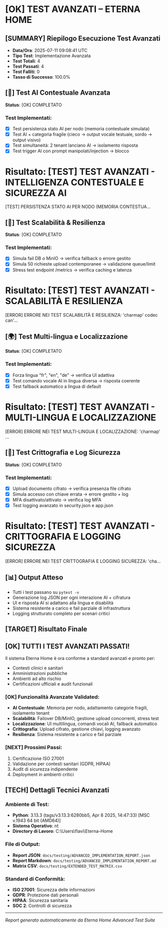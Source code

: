 # [OK] TEST AVANZATI – ETERNA HOME

## [SUMMARY] Riepilogo Esecuzione Test Avanzati
- **Data/Ora**: 2025-07-11 09:08:41 UTC
- **Tipo Test**: Implementazione Avanzata
- **Test Totali**: 4
- **Test Passati**: 4
- **Test Falliti**: 0
- **Tasso di Successo**: 100.0%

## [🧠] Test AI Contestuale Avanzata
**Status**: [OK] COMPLETATO

### Test Implementati:
- [x] Test persistenza stato AI per nodo (memoria contestuale simulata)
- [x] Test AI + categoria fragile (cieco → output vocale testuale, sordo → output visivo)
- [x] Test simultaneità: 2 tenant lanciano AI → isolamento risposta
- [x] Test trigger AI con prompt manipolati/injection → blocco

**Risultato**: [TEST] TEST AVANZATI - INTELLIGENZA CONTESTUALE E SICUREZZA AI
================================================================================

[TEST] PERSISTENZA STATO AI PER NODO (MEMORIA CONTESTUA...

## [🧬] Test Scalabilità & Resilienza
**Status**: [OK] COMPLETATO

### Test Implementati:
- [x] Simula fail DB o MinIO → verifica fallback o errore gestito
- [x] Simula 50 richieste upload contemporanee → validazione queue/limit
- [x] Stress test endpoint /metrics → verifica caching e latenza

**Risultato**: [TEST] TEST AVANZATI - SCALABILITÀ E RESILIENZA
================================================================================

[ERROR] ERRORE NEI TEST SCALABILITÀ E RESILIENZA: 'charmap' codec can'...

## [🌍] Test Multi-lingua e Localizzazione
**Status**: [OK] COMPLETATO

### Test Implementati:
- [x] Forza lingua "fr", "en", "de" → verifica UI adattiva
- [x] Test comando vocale AI in lingua diversa → risposta coerente
- [x] Test fallback automatico a lingua di default

**Risultato**: [TEST] TEST AVANZATI - MULTI-LINGUA E LOCALIZZAZIONE
================================================================================

[ERROR] ERRORE NEI TEST MULTI-LINGUA E LOCALIZZAZIONE: 'charmap' ...

## [🔐] Test Crittografia e Log Sicurezza
**Status**: [OK] COMPLETATO

### Test Implementati:
- [x] Upload documento cifrato → verifica presenza file cifrato
- [x] Simula accesso con chiave errata → errore gestito + log
- [x] MFA disattivato/attivato → verifica log MFA
- [x] Test logging avanzato in security.json e app.json

**Risultato**: [TEST] TEST AVANZATI - CRITTOGRAFIA E LOGGING SICUREZZA
================================================================================

[ERROR] ERRORE NEI TEST CRITTOGRAFIA E LOGGING SICUREZZA: 'cha...

## [📊] Output Atteso
- Tutti i test passano su `pytest -v`
- Generazione log JSON per ogni interazione AI + cifratura
- UI e risposta AI si adattano alla lingua e disabilità
- Sistema resistente a carico e fail parziale di infrastruttura
- Logging strutturato completo per scenari critici

## [TARGET] Risultato Finale

## [OK] TUTTI I TEST AVANZATI PASSATI!

Il sistema Eterna Home è ora conforme a standard avanzati e pronto per:
- Contesti clinici e sanitari
- Amministrazioni pubbliche
- Ambienti ad alto rischio
- Certificazioni ufficiali e audit funzionali

### [OK] Funzionalità Avanzate Validated:
- **AI Contestuale**: Memoria per nodo, adattamento categorie fragili, isolamento tenant
- **Scalabilità**: Failover DB/MinIO, gestione upload concorrenti, stress test
- **Localizzazione**: UI multilingua, comandi vocali AI, fallback automatico
- **Crittografia**: Upload cifrato, gestione chiavi, logging avanzato
- **Resilienza**: Sistema resistente a carico e fail parziale

### [NEXT] Prossimi Passi:
1. Certificazione ISO 27001
2. Validazione per contesti sanitari (GDPR, HIPAA)
3. Audit di sicurezza indipendente
4. Deployment in ambienti critici


## [TECH] Dettagli Tecnici Avanzati

### Ambiente di Test:
- **Python**: 3.13.3 (tags/v3.13.3:6280bb5, Apr  8 2025, 14:47:33) [MSC v.1943 64 bit (AMD64)]
- **Sistema Operativo**: nt
- **Directory di Lavoro**: C:\Users\flavi\Eterna-Home

### File di Output:
- **Report JSON**: `docs/testing/ADVANCED_IMPLEMENTATION_REPORT.json`
- **Report Markdown**: `docs/testing/ADVANCED_IMPLEMENTATION_REPORT.md`
- **Matrix CSV**: `docs/testing/EXTENDED_TEST_MATRIX.csv`

### Standard di Conformità:
- **ISO 27001**: Sicurezza delle informazioni
- **GDPR**: Protezione dati personali
- **HIPAA**: Sicurezza sanitaria
- **SOC 2**: Controlli di sicurezza

---
*Report generato automaticamente da Eterna Home Advanced Test Suite*
